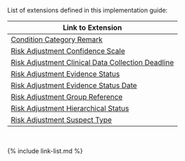 
List of extensions defined in this implementation guide:

|Link to Extension|
|---|
|[Condition Category Remark](StructureDefinition-ra-ccRemark.html)|
|[Risk Adjustment Confidence Scale](StructureDefinition-ra-confidenceScale.html)|
|[Risk Adjustment Clinical Data Collection Deadline](StructureDefinition-ra-clinicalDataCollectionDeadline.html)|
|[Risk Adjustment Evidence Status](StructureDefinition-ra-evidenceStatus.html)|
|[Risk Adjustment Evidence Status Date](StructureDefinition-ra-evidenceStatusDate.html)|
|[Risk Adjustment Group Reference](StructureDefinition-ra-groupReference.html)|
|[Risk Adjustment Hierarchical Status](StructureDefinition-ra-hierarchicalStatus.html)|
|[Risk Adjustment Suspect Type](StructureDefinition-ra-suspectType.html)|

<br />

{% include link-list.md %}
